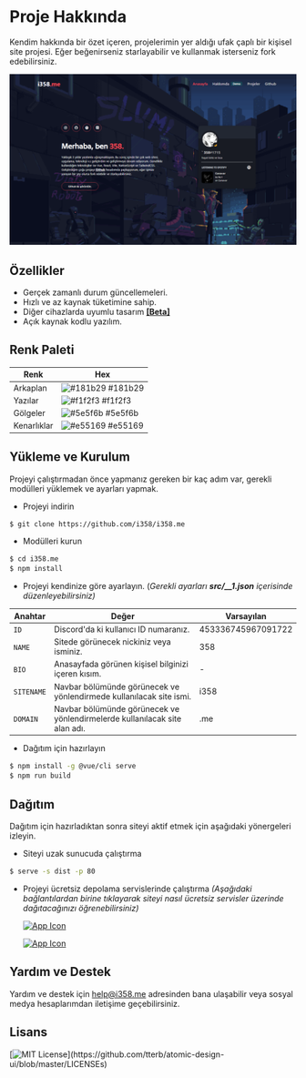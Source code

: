 
# Proje Hakkında

Kendim hakkında bir özet içeren, projelerimin yer aldığı ufak çaplı bir kişisel site projesi. Eğer beğenirseniz starlayabilir ve kullanmak isterseniz fork edebilirsiniz.

[![Screenshot](https://github.com/i358/i358.me/blob/main/screenshot.png?raw=true)](https://i358.me)
## Özellikler

- Gerçek zamanlı durum güncellemeleri.
- Hızlı ve az kaynak tüketimine sahip.
- Diğer cihazlarda uyumlu tasarım **[[Beta]](https://i358.me)**
- Açık kaynak kodlu yazılım.

  
## Renk Paleti

| Renk             | Hex                                                                |
| ----------------- | ------------------------------------------------------------------------------ |
| Arkaplan | ![#181b29](https://via.placeholder.com/10/181b29?text=+) #181b29      |
| Yazılar | ![#f1f2f3](https://via.placeholder.com/10/f1f2f3?text=+) #f1f2f3    |
| Gölgeler | ![#5e5f6b](https://via.placeholder.com/10/5e5f6b?text=+) #5e5f6b    |
| Kenarlıklar| ![#e55169](https://via.placeholder.com/10/e55169?text=+) #e55169    | 

## Yükleme ve Kurulum

Projeyi çalıştırmadan önce yapmanız gereken bir kaç adım var, gerekli modülleri yüklemek ve ayarları yapmak.

 - Projeyi indirin
```sh 
$ git clone https://github.com/i358/i358.me
```
    
  - Modülleri kurun 
```sh
$ cd i358.me
$ npm install
```

- Projeyi kendinize göre ayarlayın. (*Gerekli ayarları **src/__1.json** içerisinde düzenleyebilirsiniz)*
  
| Anahtar             | Değer      | Varsayılan                                        |
| ----------------- | -------------|----------------------------------------------------------------- |
| `ID` | Discord'da ki kullanıcı ID numaranız.   | 453336745967091722 |
| `NAME` | Sitede görünecek nickiniz veya isminiz.   | 358 | 
| `BIO` | Anasayfada görünen kişisel bilginizi içeren kısım.   | - | 
| `SITENAME` | Navbar bölümünde görünecek ve yönlendirmede kullanılacak site ismi.  | i358 | 
| `DOMAIN ` | Navbar bölümünde görünecek ve yönlendirmelerde kullanılacak site alan adı. | .me


- Dağıtım için hazırlayın 

```sh
$ npm install -g @vue/cli serve
$ npm run build
```

## Dağıtım

Dağıtım için hazırladıktan sonra siteyi aktif etmek için aşağıdaki yönergeleri izleyin.

- Siteyi uzak sunucuda çalıştırma
```sh
$ serve -s dist -p 80
```
- Projeyi ücretsiz depolama servislerinde çalıştırma 
*(Aşağıdaki bağlantılardan birine tıklayarak siteyi nasıl ücretsiz servisler üzerinde dağıtacağınızı öğrenebilirsiniz)*
  
  [![App Icon](https://badges.netlify.com/api/i358.svg?branch=master
)](https://www.netlify.com/blog/2019/11/30/how-to-deploy-a-vue-site/) 

  [![App Icon](http://therealsujitk-vercel-badge.vercel.app/?app=i358)](https://vercel.com/guides/deploying-vuejs-to-vercel)

  
## Yardım ve Destek

Yardım ve destek için [help@i358.me](mailto:help@i358.me) adresinden bana ulaşabilir veya sosyal medya hesaplarımdan iletişime geçebilirsiniz.
  

## Lisans

[![MIT License](https://img.shields.io/apm/l/atomic-design-ui.svg?)](https://github.com/tterb/atomic-design-ui/blob/master/LICENSEs)

